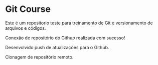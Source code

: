 # Git Course

Este é um repositorio teste para treinamento de Git e versionamento de arquivos e códigos.

Conexão de repositório do Githup realizada com sucesso! 

Desenvolvido push de atualizações para o Github.

Clonagem de repositório remoto.
